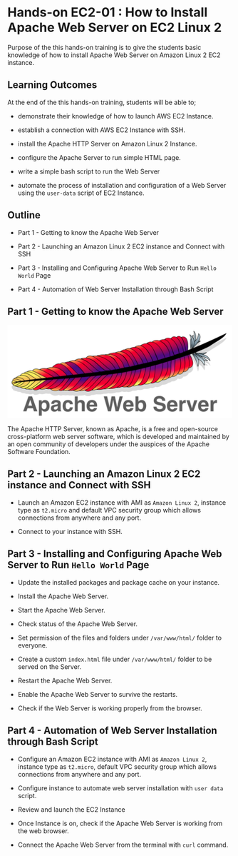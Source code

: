 # Hands-on EC2-01 : How to Install Apache Web Server on EC2 Linux 2

Purpose of the this hands-on training is to give the students basic knowledge of how to install Apache Web Server on Amazon Linux 2 EC2 instance. 

## Learning Outcomes

At the end of the this hands-on training, students will be able to;

- demonstrate their knowledge of how to launch AWS EC2 Instance.

- establish a connection with AWS EC2 Instance with SSH.

- install the Apache HTTP Server on Amazon Linux 2 Instance.

- configure the Apache Server to run simple HTML page.

- write a simple bash script to run the Web Server

- automate the process of installation and configuration of a Web Server using the `user-data` script of EC2 Instance.

## Outline

- Part 1 - Getting to know the Apache Web Server

- Part 2 - Launching an Amazon Linux 2 EC2 instance and Connect with SSH

- Part 3 - Installing and Configuring Apache Web Server to Run `Hello World` Page

- Part 4 - Automation of Web Server Installation through Bash Script

## Part 1 - Getting to know the Apache Web Server

![Apache HTTP Server](./apache-web-server.png)

The Apache HTTP Server, known as Apache, is a free and open-source cross-platform web server software, which is developed and maintained by an open community of developers under the auspices of the Apache Software Foundation.

## Part 2 - Launching an Amazon Linux 2 EC2 instance and Connect with SSH

- Launch an Amazon EC2 instance with AMI as `Amazon Linux 2`, instance type as `t2.micro` and default VPC security group which allows connections from anywhere and any port.

- Connect to your instance with SSH.

## Part 3 - Installing and Configuring Apache Web Server to Run `Hello World` Page

- Update the installed packages and package cache on your instance.

- Install the Apache Web Server.

- Start the Apache Web Server.

- Check status of the Apache Web Server.

- Set permission of the files and folders under `/var/www/html/` folder to everyone.

- Create a custom `index.html` file under `/var/www/html/` folder to be served on the Server.

- Restart the Apache Web Server.

- Enable the Apache Web Server to survive the restarts.

- Check if the Web Server is working properly from the browser.

## Part 4 - Automation of Web Server Installation through Bash Script

- Configure an Amazon EC2 instance with AMI as `Amazon Linux 2`, instance type as `t2.micro`, default VPC security group which allows connections from anywhere and any port.

- Configure instance to automate web server installation with `user data` script.

- Review and launch the EC2 Instance

- Once Instance is on, check if the Apache Web Server is working from the web browser.

- Connect the Apache Web Server from the terminal with `curl` command.
